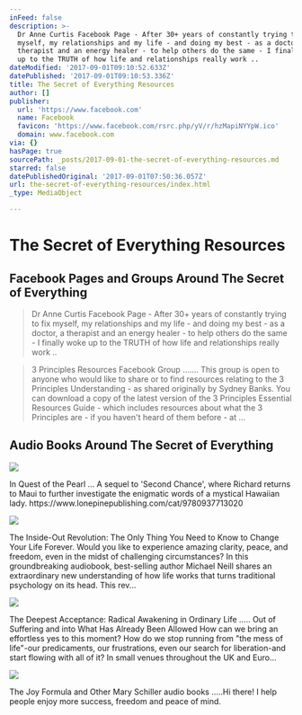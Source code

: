 ```yaml
---
inFeed: false
description: >-
  Dr Anne Curtis Facebook Page - After 30+ years of constantly trying to fix
  myself, my relationships and my life - and doing my best - as a doctor, a
  therapist and an energy healer - to help others do the same - I finally woke
  up to the TRUTH of how life and relationships really work ..
dateModified: '2017-09-01T09:10:52.633Z'
datePublished: '2017-09-01T09:10:53.336Z'
title: The Secret of Everything Resources
author: []
publisher:
  url: 'https://www.facebook.com'
  name: Facebook
  favicon: 'https://www.facebook.com/rsrc.php/yV/r/hzMapiNYYpW.ico'
  domain: www.facebook.com
via: {}
hasPage: true
sourcePath: _posts/2017-09-01-the-secret-of-everything-resources.md
starred: false
datePublishedOriginal: '2017-09-01T07:50:36.057Z'
url: the-secret-of-everything-resources/index.html
_type: MediaObject

---
```

# The Secret of Everything Resources

## Facebook Pages and Groups Around The Secret of Everything

> Dr Anne Curtis Facebook Page - After 30+ years of constantly trying to fix myself, my relationships and my life - and doing my best - as a doctor, a therapist and an energy healer - to help others do the same - I finally woke up to the TRUTH of how life and relationships really work ..

> 3 Principles Resources Facebook Group ....... This group is open to anyone who would like to share or to find resources relating to the 3 Principles Understanding - as shared originally by Sydney Banks. You can download a copy of the latest version of the 3 Principles Essential Resources Guide - which includes resources about what the 3 Principles are - if you haven't heard of them before - at ...

## Audio Books Around The Secret of Everything

<article style=""><img src="https://s3-us-west-2.amazonaws.com/the-grid-img/p/44fa8e7394ae8709c5dd47627ec2a8e7f7bf1d6c.php" /><p>In Quest of the Pearl ...  A sequel to 'Second Chance', where Richard returns to Maui to further investigate the enigmatic words of a mystical Hawaiian lady. https://www.lonepinepublishing.com/cat/9780937713020</p></article>

<article style=""><img src="https://s3-us-west-2.amazonaws.com/the-grid-img/p/b4caf0ae2444170d3525b53a044b51e4ed582d8b.jpg" /><p>The Inside-Out Revolution: The Only Thing You Need to Know to Change Your Life Forever.
  Would you like to experience amazing clarity, peace, and freedom, even in the midst of challenging circumstances? In this groundbreaking audiobook, best-selling author Michael Neill shares an extraordinary new understanding of how life works that turns traditional psychology on its head. This rev...</p></article>

<article style=""><img src="https://imgflo.herokuapp.com/graph/2b2431f8e7ba7b0/069e50758fd77a8f94a09209742d75f9/noop.jpg?input=https%3A%2F%2Fimages-eu.ssl-images-amazon.com%2Fimages%2FI%2F51u8FEGOMdL._SR600%252c315_PIWhiteStrip%252cBottomLeft%252c0%252c35_PIStarRatingFOURANDHALF%252cBottomLeft%252c360%252c-6_SR600%252c315_ZA(30%2520Reviews)%252c445%252c286%252c400%252c400%252carial%252c12%252c4%252c0%252c0%252c5_SCLZZZZZZZ_.jpg" /><p>The Deepest Acceptance: Radical Awakening in Ordinary Life ..... Out of Suffering and into What Has Already Been Allowed How can we bring an effortless yes to this moment? How do we stop running from "the mess of life"-our predicaments, our frustrations, even our search for liberation-and start flowing with all of it? In small venues throughout the UK and Euro...</p></article>

<article style=""><img src="https://static-2.gumroad.com/res/gumroad/files/6432312503805/0a0a9244915d4064a849457ee381c82e/original/MarySchiller_March2017.jpg" /><p>The Joy Formula and Other Mary Schiller audio books .....Hi there! I help people enjoy more success, freedom and peace of mind. </p></article>